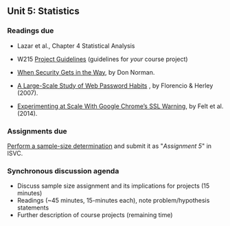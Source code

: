 ## Unit 5: Statistics

### Readings due

  - Lazar et al., Chapter 4 Statistical Analysis

  - W215 [Project Guidelines](/project/)  (guidelines for *your* course project)

  - [When Security Gets in the Way](https://jnd.org/when_security_gets_in_the_way/), by Don Norman.

  - [A Large-Scale Study of Web Password Habits](https://cormac.herley.org/docs/www2007.pdf) , by Florencio & Herley (2007).

  - [Experimenting at Scale With Google Chrome’s SSL Warning](https://static.googleusercontent.com/media/research.google.com/en//pubs/archive/41927.pdf), by Felt et al. (2014).



### Assignments due

[Perform a sample-size determination](/assignments/sample-size.md) and submit it as "*Assignment 5*" in ISVC.



### Synchronous discussion agenda

  - Discuss sample size assignment and its implications for projects (15 minutes)
  - Readings (\~45 minutes, 15-minutes each), note problem/hypothesis statements
  - Further description of course projects (remaining time)

